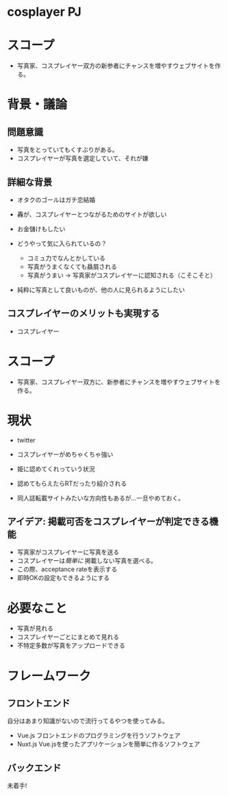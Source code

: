 # cosplayer PJ
# スコープ
* 写真家、コスプレイヤー双方の新参者にチャンスを増やすウェブサイトを作る。

# 背景・議論
## 問題意識
* 写真をとっていてもくすぶりがある。
* コスプレイヤーが写真を選定していて、それが嫌 

## 詳細な背景
* オタクのゴールはガチ恋結婚 
* 轟が、コスプレイヤーとつながるためのサイトが欲しい
* お金儲けもしたい

* どうやって気に入られているの？
    * コミュ力でなんとかしている
    * 写真がうまくなくても贔屓される
    * 写真がうまい -> 写真家がコスプレイヤーに認知される（こそこそと）

* 純粋に写真として良いものが、他の人に見られるようにしたい

## コスプレイヤーのメリットも実現する　
* コスプレイヤー

# スコープ
* 写真家、コスプレイヤー双方に、新参者にチャンスを増やすウェブサイトを作る。

# 現状
* twitter
* コスプレイヤーがめちゃくちゃ強い
* 姫に認めてくれっていう状況
* 認めてもらえたらRTだったり紹介される

* 同人誌転載サイトみたいな方向性もあるが...一旦やめておく。

## アイデア: 掲載可否をコスプレイヤーが判定できる機能
* 写真家がコスプレイヤーに写真を送る
* コスプレイヤーは*簡単に* 掲載しない写真を選べる。
* この際、acceptance rateを表示する
* 即時OKの設定もできるようにする

# 必要なこと
* 写真が見れる
* コスプレイヤーごとにまとめて見れる
* 不特定多数が写真をアップロードできる

# フレームワーク
## フロントエンド
自分はあまり知識がないので流行ってるやつを使ってみる。
* Vue.js
フロントエンドのプログラミングを行うソフトウェア
* Nuxt.js 
Vue.jsを使ったアプリケーションを簡単に作るソフトウェア

## バックエンド
未着手!
